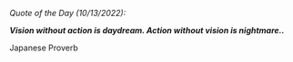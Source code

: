 *Quote of the Day (10/13/2022):*

_**Vision without action is daydream. Action without vision is nightmare..**_

Japanese Proverb